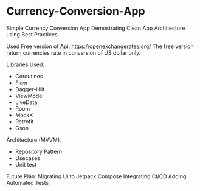 # Currency-Conversion-App
Simple Currency Conversion App Demostrating Clean App Architecture using Best Practices

Used Free version of Api: https://openexchangerates.org/
The free version return currencies rate in conversion of US dollar only.


Libraries Used:
- Coroutines
- Flow
- Dagger-Hilt
- ViewModel
- LiveData
- Room
- MockK
- Retrofit
- Gson


Architecture (MVVM):
- Repository Pattern
- Usecases
- Unit test

Future Plan:
Migrating Ui to Jetpack Compose
Integrating CI/CD
Adding Automated Tests


